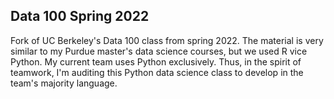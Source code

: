 ## Data 100 Spring 2022

Fork of UC Berkeley's Data 100 class from spring 2022. The material is very similar to my Purdue master's data science courses, but we used R vice Python. My current team uses Python exclusively.  Thus, in the spirit of teamwork, I'm auditing this Python data science class to develop in the team's majority language.
